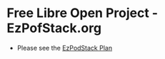 # Free Libre Open Project - EzPofStack.org

- Please see the [EzPodStack Plan](https://plan.ezpodstack.org)
